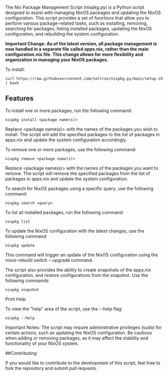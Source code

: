 The Nix Package Management Script (nixpkg.py) is a Python script designed to assist with managing NixOS packages and updating the NixOS configuration. This script provides a set of functions that allow you to perform various package-related tasks, such as installing, removing, searching for packages, listing installed packages, updating the NixOS configuration, and rebuilding the system configuration.


**Important Change: As of the latest version, all package management is now handled in a separate file called apps.nix, rather than the main configuration.nix file. This change allows for more flexibility and organization in managing your NixOS packages.**

To install:
```
curl https://raw.githubusercontent.com/soltros/nixpkg.py/main/setup.sh | bash
```

## Features

To install one or more packages, run the following command:

    nixpkg install <package name(s)>

Replace <package name(s)> with the names of the packages you wish to install. The script will add the specified packages to the list of packages in apps.nix and update the system configuration accordingly.

To remove one or more packages, use the following command:

    nixpkg remove <package name(s)>

Replace <package name(s)> with the names of the packages you want to remove. The script will remove the specified packages from the list of packages in apps.nix and update the system configuration.

To search for NixOS packages using a specific query, use the following command:

    nixpkg search <query>

To list all installed packages, run the following command:

    nixpkg list

 To update the NixOS configuration with the latest changes, use the following command:

    nixpkg update

This command will trigger an update of the NixOS configuration using the nixos-rebuild switch --upgrade command.

The script also provides the ability to create snapshots of the apps.nix configuration, and restore configurations from the snapshot. Use the following commands:

    nixpkg snapshot

Print Help

To view the "help" area of the script, use the --help flag:

    nixpkg --help

Important Notes: The script may require administrative privileges (sudo) for certain actions, such as updating the NixOS configuration. Be cautious when adding or removing packages, as it may affect the stability and functionality of your NixOS system.

##Contributing

If you would like to contribute to the development of this script, feel free to fork the repository and submit pull requests.
